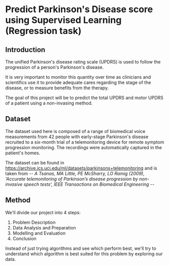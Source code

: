 # Predict Parkinson's Disease score using Supervised Learning (Regression task)

## Introduction

The unified Parkinson's disease rating scale (UPDRS) is used to follow the progression of a person's Parkinson's disease.

It is very important to monitor this quantity over time as clinicians and scientifics use it to provide adequate cares regarding the stage of the disease, or to measure benefits from the therapy.

The goal of this project will be to predict the total UPDRS and motor UPDRS of a patient using a non-invasing method.

## Dataset

The dataset used here is composed of a range of biomedical voice measurements from 42 people with early-stage Parkinson's disease recruited to a six-month trial of a telemonitoring device for remote symptom progression monitoring. The recordings were automatically captured in the patient's homes.

The dataset can be found in https://archive.ics.uci.edu/ml/datasets/parkinsons+telemonitoring and is taken from -- _A Tsanas, MA Little, PE McSharry, LO Ramig (2009), 'Accurate telemonitoring of Parkinson’s disease progression by non-invasive speech tests', IEEE Transactions on Biomedical Engineering_ --

## Method

We'll divide our project into 4 steps:
1. Problem Description
2. Data Analysis and Preparation
3. Modelling and Evaluation 
4. Conclusion

Instead of just trying algorithms and see which perform best, we'll try to understand which algorithm is best suited for this problem by exploring our data.
